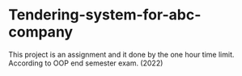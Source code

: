 # Tendering-system-for-abc-company
 This project is an assignment and it done by the one hour time limit. According to OOP end semester exam. (2022)
